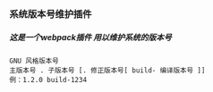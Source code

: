 ### 系统版本号维护插件
##### 这是一个webpack插件 用以维护系统的版本号

```
GNU 风格版本号
主版本号 . 子版本号 [. 修正版本号[ build- 编译版本号 ]]
例：1.2.0 build-1234
```
